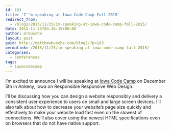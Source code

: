 ```yaml
---
id: 183
title: 'I''m speaking at Iowa Code Camp Fall 2015'
redirect_from:
  - /blog2/2015/11/25/im-speaking-at-iowa-code-camp-fall-2015/
date: 2015-11-25T03:36:15+00:00
author: mrbusche
layout: post
guid: http://matthewbusche.com/blog2/?p=183
permalink: /2015/11/25/im-speaking-at-iowa-code-camp-fall-2015/
categories:
  - conferences
tags:
  - iowacodecamp
---
```

I&#8217;m excited to announce I will be speaking at [Iowa Code Camp](http://iowacodecamp.com/session/list#37) on December 5th in Ankeny, Iowa on Responsible Responsive Web Design.

I&#8217;ll be discussing how you can design a website responsibly and delivery a consistent user experience to users on small and large screen devices. I&#8217;ll also talk about how to decrease your website&#8217;s page size quickly and effectively to make your website load fast even on the slowest of connections. We&#8217;ll also cover using the newest HTML specifications even on browsers that do not have native support.